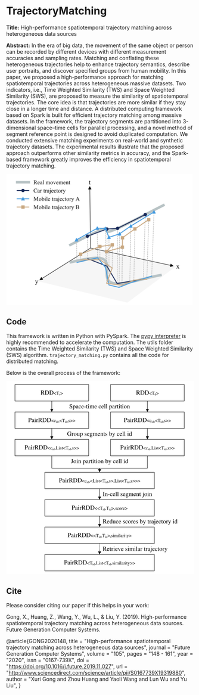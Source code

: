 # TrajectoryMatching

**Title:** High-performance spatiotemporal trajectory matching across heterogeneous data sources

**Abstract:** In the era of big data, the movement of the same object or person can be recorded by different devices with different measurement accuracies and sampling rates. Matching and conflating these heterogeneous trajectories help to enhance trajectory semantics, describe user portraits, and discover specified groups from human mobility. In this paper, we proposed a high-performance approach for matching spatiotemporal trajectories across heterogeneous massive datasets. Two indicators, i.e., Time Weighted Similarity (TWS) and Space Weighted Similarity (SWS), are proposed to measure the similarity of spatiotemporal trajectories. The core idea is that trajectories are more similar if they stay close in a longer time and distance. A distributed computing framework based on Spark is built for efficient trajectory matching among massive datasets. In the framework, the trajectory segments are partitioned into 3-dimensional space–time cells for parallel processing, and a novel method of segment reference point is designed to avoid duplicated computation. We conducted extensive matching experiments on real-world and synthetic trajectory datasets. The experimental results illustrate that the proposed approach outperforms other similarity metrics in accuracy, and the Spark-based framework greatly improves the efficiency in spatiotemporal trajectory matching.

<img src="./assets/intro.png" width = "500" alt="intro"/>

## Code

This framework is written in Python with PySpark. The [pypy interpreter](https://pypy.org/) is highly recommended to accelerate the computation. The utils folder contains the Time Weighted Similarity (TWS) and Space Weighted Similarity (SWS) algorithm. `trajectory_matching.py` contains all the code for distributed matching.

Below is the overall process of the framework:

<img src="./assets/framework.png" width = "600" alt="intro"/>

## Cite

Please consider citing our paper if this helps in your work:

Gong, X., Huang, Z., Wang, Y., Wu, L., & Liu, Y. (2019). High-performance spatiotemporal trajectory matching across heterogeneous data sources. Future Generation Computer Systems.

@article{GONG2020148,
title = "High-performance spatiotemporal trajectory matching across heterogeneous data sources",
journal = "Future Generation Computer Systems",
volume = "105",
pages = "148 - 161",
year = "2020",
issn = "0167-739X",
doi = "https://doi.org/10.1016/j.future.2019.11.027",
url = "http://www.sciencedirect.com/science/article/pii/S0167739X19319880",
author = "Xuri Gong and Zhou Huang and Yaoli Wang and Lun Wu and Yu Liu",
}

